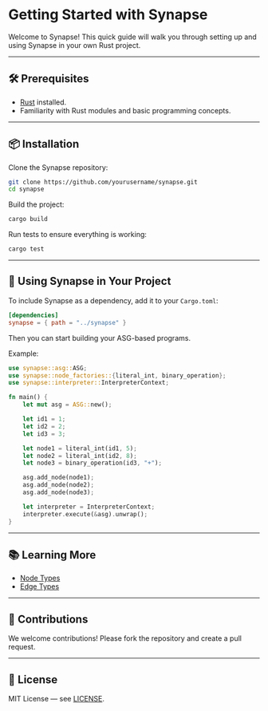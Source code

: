 # Getting Started with Synapse

Welcome to Synapse! This quick guide will walk you through setting up and using Synapse in your own Rust project.

---

## 🛠️ Prerequisites

- [Rust](https://www.rust-lang.org/) installed.
- Familiarity with Rust modules and basic programming concepts.

---

## 📦 Installation

Clone the Synapse repository:

```bash
git clone https://github.com/yourusername/synapse.git
cd synapse
````

Build the project:

```bash
cargo build
```

Run tests to ensure everything is working:

```bash
cargo test
```

---

## 🚀 Using Synapse in Your Project

To include Synapse as a dependency, add it to your `Cargo.toml`:

```toml
[dependencies]
synapse = { path = "../synapse" }
```

Then you can start building your ASG-based programs.

Example:

```rust
use synapse::asg::ASG;
use synapse::node_factories::{literal_int, binary_operation};
use synapse::interpreter::InterpreterContext;

fn main() {
    let mut asg = ASG::new();

    let id1 = 1;
    let id2 = 2;
    let id3 = 3;

    let node1 = literal_int(id1, 5);
    let node2 = literal_int(id2, 8);
    let node3 = binary_operation(id3, "+");

    asg.add_node(node1);
    asg.add_node(node2);
    asg.add_node(node3);

    let interpreter = InterpreterContext;
    interpreter.execute(&asg).unwrap();
}
```

---

## 📚 Learning More

* [Node Types](node_types.md)
* [Edge Types](edge_types.md)

---

## 🤝 Contributions

We welcome contributions! Please fork the repository and create a pull request.

---

## 📜 License

MIT License — see [LICENSE](../LICENSE).